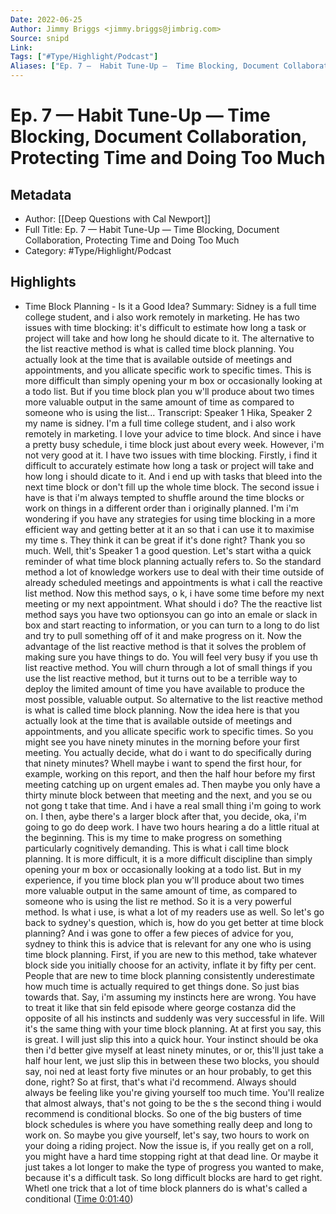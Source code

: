 ```yaml
---
Date: 2022-06-25
Author: Jimmy Briggs <jimmy.briggs@jimbrig.com>
Source: snipd
Link: 
Tags: ["#Type/Highlight/Podcast"]
Aliases: ["Ep. 7 —  Habit Tune-Up —  Time Blocking, Document Collaboration, Protecting Time and Doing Too Much", "Ep. 7 —  Habit Tune-Up —  Time Blocking, Document Collaboration, Protecting Time and Doing Too Much"]
---
```

# Ep. 7 —  Habit Tune-Up —  Time Blocking, Document Collaboration, Protecting Time and Doing Too Much

## Metadata
- Author: [[Deep Questions with Cal Newport]]
- Full Title: Ep. 7 —  Habit Tune-Up —  Time Blocking, Document Collaboration, Protecting Time and Doing Too Much
- Category: #Type/Highlight/Podcast

## Highlights
- Time Block Planning - Is it a Good Idea?
  Summary:
  Sidney is a full time college student, and i also work remotely in marketing. He has two issues with time blocking: it's difficult to estimate how long a task or project will take and how long he should dicate to it. The alternative to the list reactive method is what is called time block planning. You actually look at the time that is available outside of meetings and appointments, and you allicate specific work to specific times. This is more difficult than simply opening your m box or occasionally looking at a todo list. But if you time block plan you w'll produce about two times more valuable output in the same amount of time as compared to someone who is using the list...
  Transcript:
  Speaker 1
  Hika,
  Speaker 2
  my name is sidney. I'm a full time college student, and i also work remotely in marketing. I love your advice to time block. And since i have a pretty busy schedule, i time block just about every week. However, i'm not very good at it. I have two issues with time blocking. Firstly, i find it difficult to accurately estimate how long a task or project will take and how long i should dicate to it. And i end up with tasks that bleed into the next time block or don't fill up the whole time block. The second issue i have is that i'm always tempted to shuffle around the time blocks or work on things in a different order than i originally planned. I'm i'm wondering if you have any strategies for using time blocking in a more efficient way and getting better at it an so that i can use it to maximise my time s. They think it can be great if it's done right? Thank you so much. Well, thit's
  Speaker 1
  a good question. Let's start witha a quick reminder of what time block planning actually refers to. So the standard method a lot of knowledge workers use to deal with their time outside of already scheduled meetings and appointments is what i call the reactive list method. Now this method says, o k, i have some time before my next meeting or my next appointment. What should i do? The the reactive list method says you have two optionsyou can go into an emale or slack in box and start reacting to information, or you can turn to a long to do list and try to pull something off of it and make progress on it. Now the advantage of the list reactive method is that it solves the problem of making sure you have things to do. You will feel very busy if you use th list reactive method. You will churn through a lot of small things if you use the list reactive method, but it turns out to be a terrible way to deploy the limited amount of time you have available to produce the most possible, valuable output. So alternative to the list reactive method is what is called time block planning. Now the idea here is that you actually look at the time that is available outside of meetings and appointments, and you allicate specific work to specific times. So you might see you have ninety minutes in the morning before your first meeting. You actually decide, what do i want to do specifically during that ninety minutes? Whell maybe i want to spend the first hour, for example, working on this report, and then the half hour before my first meeting catching up on urgent emales ad. Then maybe you only have a thirty minute block between that meeting and the next, and you se ou not gong t take that time. And i have a real small thing i'm going to work on. I then, aybe there's a larger block after that, you decide, oka, i'm going to go do deep work. I have two hours hearing a do a little ritual at the beginning. This is my time to make progress on something particularly cognitively demanding. This is what i call time block planning. It is more difficult, it is a more difficult discipline than simply opening your m box or occasionally looking at a todo list. But in my experience, if you time block plan you w'll produce about two times more valuable output in the same amount of time, as compared to someone who is using the list re method. So it is a very powerful method. Is what i use, is what a lot of my readers use as well. So let's go back to sydney's question, which is, how do you get better at time block planning? And i was gone to offer a few pieces of advice for you, sydney to think this is advice that is relevant for any one who is using time block planning. First, if you are new to this method, take whatever block side you initially choose for an activity, inflate it by fifty per cent. People that are new to time block planning consistently underestimate how much time is actually required to get things done. So just bias towards that. Say, i'm assuming my instincts here are wrong. You have to treat it like that sin feld episode where george costanza did the opposite of all his instincts and suddenly was very successful in life. Will it's the same thing with your time block planning. At at first you say, this is great. I will just slip this into a quick hour. Your instinct should be oka then i'd better give myself at least ninety minutes, or or, this'll just take a half hour lent, we just slip this in between these two blocks, you should say, noi ned at least forty five minutes or an hour probably, to get this done, right? So at first, that's what i'd recommend. Always should always be feeling like you're giving yourself too much time. You'll realize that almost always, that's not going to be the s the second thing i would recommend is conditional blocks. So one of the big busters of time block schedules is where you have something really deep and long to work on. So maybe you give yourself, let's say, two hours to work on your doing a riding project. Now the issue is, if you really get on a roll, you might have a hard time stopping right at that dead line. Or maybe it just takes a lot longer to make the type of progress you wanted to make, because it's a difficult task. So long difficult blocks are hard to get right. Whetl one trick that a lot of time block planners do is what's called a conditional ([Time 0:01:40](https://share.snipd.com/snip/dc085c94-a9b8-48f4-9cf3-f9a56779e5af))
